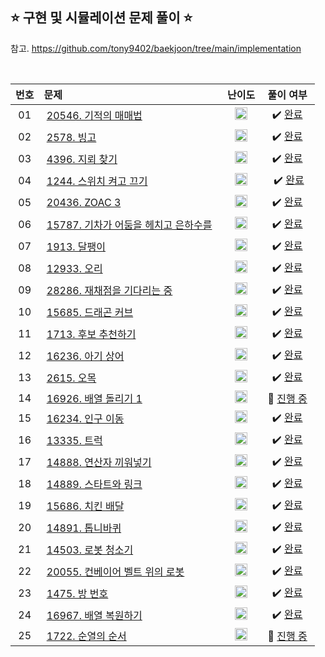 ## ⭐️ 구현 및 시뮬레이션 문제 풀이 ⭐️ 

참고. https://github.com/tony9402/baekjoon/tree/main/implementation

<br>

| **번호** | **문제** | **난이도** | **풀이 여부** |
|:--------:|:--------|:----------:|:-----------:|
| 01 | &nbsp;[20546. 기적의 매매법](https://www.acmicpc.net/problem/20546)&nbsp;&nbsp; | &nbsp;&nbsp;<img src="https://github.com/yuuforest/Baekjoon/assets/97596022/16c246cd-0ac7-4c70-8e59-ae53094efefd" width="20"/>&nbsp;&nbsp; | &nbsp;✔️ [완료](https://github.com/yuuforest/Baekjoon/blob/main/python/%EA%B5%AC%ED%98%84/Prob20546.py)&nbsp; |
| 02 | &nbsp;[2578. 빙고](https://www.acmicpc.net/problem/2578)&nbsp;&nbsp; | &nbsp;&nbsp;<img src="https://github.com/yuuforest/Baekjoon/assets/97596022/3c7e9f4b-e603-404f-b612-258d66475421" width="20"/>&nbsp;&nbsp; | &nbsp;✔️ [완료](https://github.com/yuuforest/Baekjoon/blob/main/python/%EA%B5%AC%ED%98%84/Prob2578.py)&nbsp;|
| 03 | &nbsp;[4396. 지뢰 찾기](https://www.acmicpc.net/problem/4396)&nbsp;&nbsp; | &nbsp;&nbsp;<img src="https://github.com/yuuforest/Baekjoon/assets/97596022/3c7e9f4b-e603-404f-b612-258d66475421" width="20"/>&nbsp;&nbsp; | &nbsp;✔️ [완료](https://github.com/yuuforest/Baekjoon/blob/main/python/%EA%B5%AC%ED%98%84/Prob4396.py)&nbsp;|
| 04 | &nbsp;[1244. 스위치 켜고 끄기](https://www.acmicpc.net/problem/1244)&nbsp;&nbsp; | &nbsp;&nbsp;<img src="https://github.com/yuuforest/Baekjoon/assets/97596022/3c7e9f4b-e603-404f-b612-258d66475421" width="20"/>&nbsp;&nbsp; | &nbsp;✔️ [완료](https://github.com/yuuforest/Baekjoon/blob/main/python/%EA%B5%AC%ED%98%84/Prob1244.py&nbsp;)|
| 05 | &nbsp;[20436. ZOAC 3](https://www.acmicpc.net/problem/20436)&nbsp;&nbsp; | &nbsp;&nbsp;<img src="https://github.com/yuuforest/Baekjoon/assets/97596022/3c7e9f4b-e603-404f-b612-258d66475421" width="20"/>&nbsp;&nbsp; | &nbsp;✔️ [완료](https://github.com/yuuforest/Baekjoon/blob/main/python/%EA%B5%AC%ED%98%84/Prob20436.py)&nbsp;|
| 06 | &nbsp;[15787. 기차가 어둠을 헤치고 은하수를](https://www.acmicpc.net/problem/15787)&nbsp;&nbsp;  | &nbsp;&nbsp;<img src="https://github.com/yuuforest/Baekjoon/assets/97596022/0d140fe9-b265-452d-812a-c474404888d7" width="20"/>&nbsp;&nbsp; | &nbsp;✔️ [완료](https://github.com/yuuforest/Baekjoon/blob/main/python/%EA%B5%AC%ED%98%84/Prob15787.py)&nbsp;|
| 07 | &nbsp;[1913. 달팽이](https://www.acmicpc.net/problem/1913)&nbsp;&nbsp; | &nbsp;&nbsp;<img src="https://github.com/yuuforest/Baekjoon/assets/97596022/07accbcc-b7bc-4a50-a82e-37f90db6a48f" width="20"/>&nbsp;&nbsp; | &nbsp;✔️ [완료](https://github.com/yuuforest/Baekjoon/blob/main/python/%EA%B5%AC%ED%98%84/Prob1913.py)&nbsp; |
| 08 | &nbsp;[12933. 오리](https://www.acmicpc.net/problem/12933)&nbsp;&nbsp; | &nbsp;&nbsp;<img src="https://github.com/yuuforest/Baekjoon/assets/97596022/07accbcc-b7bc-4a50-a82e-37f90db6a48f" width="20"/>&nbsp;&nbsp; | &nbsp;✔️ [완료](https://github.com/yuuforest/Baekjoon/blob/main/python/%EA%B5%AC%ED%98%84/Prob12933.py)&nbsp; |
| 09 | &nbsp;[28286. 재채점을 기다리는 중](https://www.acmicpc.net/problem/28286)&nbsp;&nbsp; | &nbsp;&nbsp;<img src="https://github.com/yuuforest/Baekjoon/assets/97596022/0d140fe9-b265-452d-812a-c474404888d7" width="20"/>&nbsp;&nbsp; | &nbsp;✔️ [완료](https://github.com/yuuforest/Baekjoon/blob/main/python/%EA%B5%AC%ED%98%84/Prob28286.py)&nbsp; |
| 10 | &nbsp;[15685. 드래곤 커브](https://www.acmicpc.net/problem/15685)&nbsp;&nbsp; | &nbsp;&nbsp;<img src="https://github.com/yuuforest/Baekjoon/assets/97596022/462bfb77-c29c-475d-af2f-1650ce823f15" width="20"/>&nbsp;&nbsp; | &nbsp;✔️ [완료](https://github.com/yuuforest/Baekjoon/blob/main/python/%EA%B5%AC%ED%98%84/Prob15685.py)&nbsp; |
| 11 | &nbsp;[1713. 후보 추천하기](https://www.acmicpc.net/problem/1713)&nbsp;&nbsp; | &nbsp;&nbsp;<img src="https://github.com/yuuforest/Baekjoon/assets/97596022/b865c934-26be-488e-aec2-cfaf969e1632" width="20"/>&nbsp;&nbsp; | &nbsp;✔️ [완료](https://github.com/yuuforest/Baekjoon/blob/main/python/%EA%B5%AC%ED%98%84/Prob1713.py)&nbsp; |
| 12 | &nbsp;[16236. 아기 상어](https://www.acmicpc.net/problem/16236)&nbsp;&nbsp; | &nbsp;&nbsp;<img src="https://github.com/yuuforest/Baekjoon/assets/97596022/462bfb77-c29c-475d-af2f-1650ce823f15" width="20"/>&nbsp;&nbsp; | &nbsp;✔️ [완료](https://github.com/yuuforest/Baekjoon/blob/main/python/%EA%B5%AC%ED%98%84/Prob16236.py)&nbsp; |
| 13 | &nbsp;[2615. 오목](https://www.acmicpc.net/problem/2615)&nbsp;&nbsp; | &nbsp;&nbsp;<img src="https://github.com/yuuforest/Baekjoon/assets/97596022/b865c934-26be-488e-aec2-cfaf969e1632" width="20"/>&nbsp;&nbsp; | &nbsp;✔️ [완료](https://github.com/yuuforest/Baekjoon/blob/main/python/%EA%B5%AC%ED%98%84/Prob2615.py)&nbsp; |
| 14 | &nbsp;[16926.  배열 돌리기 1](https://www.acmicpc.net/problem/16926)&nbsp;&nbsp; | &nbsp;&nbsp;<img src="https://github.com/yuuforest/Baekjoon/assets/97596022/b865c934-26be-488e-aec2-cfaf969e1632" width="20"/>&nbsp;&nbsp; | &nbsp;💬 [진행 중](https://github.com/yuuforest/Baekjoon/blob/main/python/%EA%B5%AC%ED%98%84/Prob16926.py)&nbsp; |
| 15 | &nbsp;[16234. 인구 이동](https://www.acmicpc.net/problem/16234)&nbsp;&nbsp; | &nbsp;&nbsp;<img src="https://github.com/yuuforest/Baekjoon/assets/97596022/faf1d147-b8a1-40f5-9f8f-604d534ab16c" width="20"/>&nbsp;&nbsp; | &nbsp;✔️ [완료](https://github.com/yuuforest/Baekjoon/blob/main/python/%EA%B5%AC%ED%98%84/Prob16234.py)&nbsp; |
| 16 | &nbsp;[13335. 트럭](https://www.acmicpc.net/problem/13335)&nbsp;&nbsp; | &nbsp;&nbsp;<img src="https://github.com/yuuforest/Baekjoon/assets/97596022/b865c934-26be-488e-aec2-cfaf969e1632" width="20"/>&nbsp;&nbsp; | &nbsp;✔️ [완료](https://github.com/yuuforest/Baekjoon/blob/main/python/%EA%B5%AC%ED%98%84/Prob13335.py)&nbsp; |
| 17 | &nbsp;[14888. 연산자 끼워넣기](https://www.acmicpc.net/problem/14888)&nbsp;&nbsp; | &nbsp;&nbsp;<img src="https://github.com/yuuforest/Baekjoon/assets/97596022/b865c934-26be-488e-aec2-cfaf969e1632" width="20"/>&nbsp;&nbsp; | &nbsp;✔️ [완료](https://github.com/yuuforest/Baekjoon/blob/main/python/%EA%B5%AC%ED%98%84/Prob14888.py)&nbsp; |
| 18 | &nbsp;[14889. 스타트와 링크](https://www.acmicpc.net/problem/14889)&nbsp;&nbsp; | &nbsp;&nbsp;<img src="https://github.com/yuuforest/Baekjoon/assets/97596022/b865c934-26be-488e-aec2-cfaf969e1632" width="20"/>&nbsp;&nbsp; | &nbsp;✔️ [완료](https://github.com/yuuforest/Baekjoon/blob/main/python/%EA%B5%AC%ED%98%84/Prob14889.py)&nbsp; |
| 19 | &nbsp;[15686. 치킨 배달](https://www.acmicpc.net/problem/15686)&nbsp;&nbsp; | &nbsp;&nbsp;<img src="https://github.com/yuuforest/Baekjoon/assets/97596022/85149378-3937-4538-8a9b-1b178253c958" width="20"/>&nbsp;&nbsp; | &nbsp;✔️ [완료](https://github.com/yuuforest/Baekjoon/blob/main/python/%EA%B5%AC%ED%98%84/Prob15686.py)&nbsp; |
| 20 | &nbsp;[14891. 톱니바퀴](https://www.acmicpc.net/problem/14891)&nbsp;&nbsp; | &nbsp;&nbsp;<img src="https://github.com/yuuforest/Baekjoon/assets/97596022/85149378-3937-4538-8a9b-1b178253c958" width="20"/>&nbsp;&nbsp; | &nbsp;✔️ [완료](https://github.com/yuuforest/Baekjoon/blob/main/python/%EA%B5%AC%ED%98%84/Prob14891.py)&nbsp; |\
| 21 | &nbsp;[14503. 로봇 청소기](https://www.acmicpc.net/problem/14503)&nbsp;&nbsp; | &nbsp;&nbsp;<img src="https://github.com/yuuforest/Baekjoon/assets/97596022/85149378-3937-4538-8a9b-1b178253c958" width="20"/>&nbsp;&nbsp; | &nbsp;✔️ [완료](https://github.com/yuuforest/Baekjoon/blob/main/python/%EA%B5%AC%ED%98%84/Prob14503.py)&nbsp; |
| 22 | &nbsp;[20055. 컨베이어 벨트 위의 로봇](https://www.acmicpc.net/problem/20055)&nbsp;&nbsp; | &nbsp;&nbsp;<img src="https://github.com/yuuforest/Baekjoon/assets/97596022/85149378-3937-4538-8a9b-1b178253c958" width="20"/>&nbsp;&nbsp; | &nbsp;✔️ [완료](https://github.com/yuuforest/Baekjoon/blob/main/python/%EA%B5%AC%ED%98%84/Prob20055.py)&nbsp; |
| 23 | &nbsp;[1475. 방 번호](https://www.acmicpc.net/problem/1475)&nbsp;&nbsp; | &nbsp;&nbsp;<img src="https://github.com/yuuforest/Baekjoon/assets/97596022/16c246cd-0ac7-4c70-8e59-ae53094efefd" width="20"/>&nbsp;&nbsp; | &nbsp;✔️ [완료](https://github.com/yuuforest/Baekjoon/blob/main/python/%EA%B5%AC%ED%98%84/Prob1475.py)&nbsp; |
| 24 | &nbsp;[16967. 배열 복원하기](https://www.acmicpc.net/problem/16967)&nbsp;&nbsp; | &nbsp;&nbsp;<img src="https://github.com/yuuforest/Baekjoon/assets/97596022/07accbcc-b7bc-4a50-a82e-37f90db6a48f" width="20"/>&nbsp;&nbsp; | &nbsp;✔️ [완료](https://github.com/yuuforest/Baekjoon/blob/main/python/%EA%B5%AC%ED%98%84/Prob16967.py)&nbsp; |
| 25 | &nbsp;[1722. 순열의 순서](https://www.acmicpc.net/problem/1722)&nbsp;&nbsp; | &nbsp;&nbsp;<img src="https://github.com/yuuforest/Baekjoon/assets/97596022/85149378-3937-4538-8a9b-1b178253c958" width="20"/>&nbsp;&nbsp; | &nbsp;💬 [진행 중](https://github.com/yuuforest/Baekjoon/blob/main/python/%EA%B5%AC%ED%98%84/Prob1722.py)&nbsp; |
